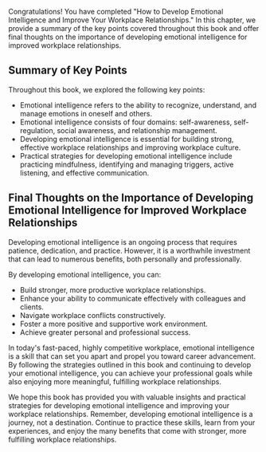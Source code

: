 

Congratulations! You have completed "How to Develop Emotional Intelligence and Improve Your Workplace Relationships." In this chapter, we provide a summary of the key points covered throughout this book and offer final thoughts on the importance of developing emotional intelligence for improved workplace relationships.

Summary of Key Points
---------------------

Throughout this book, we explored the following key points:

* Emotional intelligence refers to the ability to recognize, understand, and manage emotions in oneself and others.
* Emotional intelligence consists of four domains: self-awareness, self-regulation, social awareness, and relationship management.
* Developing emotional intelligence is essential for building strong, effective workplace relationships and improving workplace culture.
* Practical strategies for developing emotional intelligence include practicing mindfulness, identifying and managing triggers, active listening, and effective communication.

Final Thoughts on the Importance of Developing Emotional Intelligence for Improved Workplace Relationships
----------------------------------------------------------------------------------------------------------

Developing emotional intelligence is an ongoing process that requires patience, dedication, and practice. However, it is a worthwhile investment that can lead to numerous benefits, both personally and professionally.

By developing emotional intelligence, you can:

* Build stronger, more productive workplace relationships.
* Enhance your ability to communicate effectively with colleagues and clients.
* Navigate workplace conflicts constructively.
* Foster a more positive and supportive work environment.
* Achieve greater personal and professional success.

In today's fast-paced, highly competitive workplace, emotional intelligence is a skill that can set you apart and propel you toward career advancement. By following the strategies outlined in this book and continuing to develop your emotional intelligence, you can achieve your professional goals while also enjoying more meaningful, fulfilling workplace relationships.

We hope this book has provided you with valuable insights and practical strategies for developing emotional intelligence and improving your workplace relationships. Remember, developing emotional intelligence is a journey, not a destination. Continue to practice these skills, learn from your experiences, and enjoy the many benefits that come with stronger, more fulfilling workplace relationships.